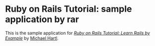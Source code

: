 # Ruby on Rails Tutorial: sample application by rar

This is the sample application for
[*Ruby on Rails Tutorial: Learn Rails by Example*](http://railstutorial.org/)
by [Michael Hartl](http://michaelhartl.com/).

